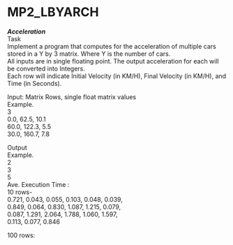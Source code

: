 # MP2_LBYARCH

***Acceleration***<br>
Task<br>
Implement a program that computes for the acceleration of multiple cars stored in a Y by 3 matrix. Where Y is the number of cars. <br>
All inputs are in single floating point. The output acceleration for each will be converted into Integers. <br>
Each row will indicate Initial Velocity (in KM/H), Final Velocity (in KM/H), and Time (in Seconds).<br>

Input: Matrix Rows, single float matrix values<br>
Example.<br>
3<br>
0.0, 62.5, 10.1<br>
60.0, 122.3, 5.5<br>
30.0, 160.7, 7.8<br>

Output<br>
Example.<br>
2<br>
3<br>
5
<br>
Ave. Execution Time : <br>
10 rows-  <br>
0.721, 0.043, 0.055, 0.103, 0.048, 0.039,<br>
0.849, 0.064, 0.830, 1.087, 1.215, 0.079,<br>
0.087, 1.291, 2.064, 1.788, 1.060, 1.597,<br>
0.113, 
0.077, 0.846            <br>

100 rows:               <br>



